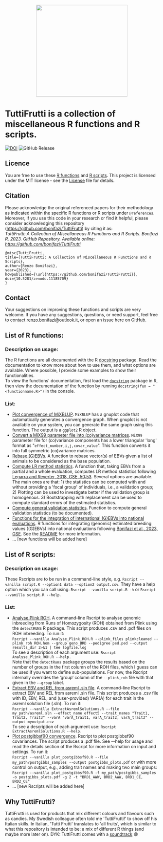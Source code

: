 <p align="center">
<img src="https://github.com/bonifazi/TuttiFrutti/assets/74569672/448b4952-b723-4f35-9ac0-fafb162cbade" width="300" height="300">
</p>

# TuttiFrutti is a collection of miscellaneous R functions and R scripts.  

[![DOI](https://zenodo.org/badge/414376257.svg)](https://zenodo.org/doi/10.5281/zenodo.11185709)
![GitHub Release](https://img.shields.io/github/v/release/bonifazi/TuttiFrutti?color=green)

## Licence
You are free to use these [R functions](https://github.com/bonifazi/R_utils/edit/main/README.md#list-of-r-functions) and [R scripts](https://github.com/bonifazi/R_utils/edit/main/README.md#list-of-r-functions).
This project is licensed under the MIT license - see the [License](https://github.com/bonifazi/R_utils/blob/main/LICENSE) file for details.

## Citation
Please acknowledge the original referenced papers for their methodology as indicated within the specific R functions or R scripts under `@references`. Moreover, if you use this code in your research or find it helpful, please consider acknowledging this repository (https://github.com/bonifazi/TuttiFrutti) by citing it as:  
_TuttiFrutti: A Collection of Miscellaneous R Functions and R Scripts. Bonifazi R. 2023. GitHub Repository. Available online: https://github.com/bonifazi/TuttiFrutti_

```bibtext
@misc{TuttiFrutti,
title={TuttiFrutti: A Collection of Miscellaneous R Functions and R Scripts},
author={Renzo Bonifazi},
year={2023},
howpublished={\url{https://github.com/bonifazi/TuttiFrutti}},
doi={10.5281/zenodo.11185709}
}
```

## Contact
Your suggestions on improving these functions and scripts are very welcome. If you have any suggestions, questions, or need support, feel free to contact renzo.bonifazi@outlook.it, or open an issue here on GitHub.

## List of R functions:
### Description on usage:
The R functions are all documented with the R [docstring](https://cran.r-project.org/web/packages/docstring/vignettes/docstring_intro.html) package. Read the documentation to know more about how to use them, and what options are available. Where possible, I provide some examples to show their functionalities.  
To view the functions' documentation, first load the [`docstring`](https://github.com/Dasonk/docstring) package in R, then view the documentation of the function by running `docstring(fun = "<functionname.R>")` in the console.
### List:
* [Plot convergence of MiXBLUP](https://github.com/bonifazi/R_utils/blob/main/PlotConvergeneMiXBLUP.R). `MiXBLUP` has a gnuplot code that automatically generates a convergence graph. When gnuplot is not available on your system, you can generate the same graph using this function. The output is a `ggplot2` R object.
* [Convert a MiX99 parameter file into (co)variance matrices](https://github.com/bonifazi/R_utils/blob/main/meltParfile.R). `MiX99` parameter file for (co)variance components has a lower triangular 'long' format as "`effect_number,i,j,covar_value`". This function converts it into full symmetric (co)variance matrices.
* [Rebase (G)EBVs](https://github.com/bonifazi/R_utils/blob/main/rebase_ebv.R). A function to rebase vector(s) of EBVs given a list of animals to be considered as the base population.
* [Compute LR method statistics](https://github.com/bonifazi/R_utils/blob/main/compute_LR_stats.R). A function that, taking EBVs from a partial and a whole evaluation, computes LR method statistics following [Legarra and Reverter, 2018, GSE, 50:53](https://gsejournal.biomedcentral.com/articles/10.1186/s12711-018-0426-6). Several options are available. The main ones are that: 1) the statistics can be computed with and without providing a 'focal group' of individuals, i.e., a validation group; 2) Plotting can be used to investigate better if the validation group is homogenous. 3) Bootstrapping with replacement can be used to compute standard errors of the estimated statistics.  
* [Compute general validation statistics](https://github.com/bonifazi/TuttiFrutti/blob/main/Validation_stats.R). Function to compute general validation statistics (to be documented).
* [Functions for the integration of international (G)EBVs into national evaluations](https://github.com/bonifazi/Integration_EBV_and_GEBV). R functions for integrating (genomic) estimated breeding values ((G)EBVs) into national evaluations following [Bonifazi et al., 2023, GSE](https://doi.org/10.1186/s12711-023-00813-2). See the [README](https://github.com/bonifazi/Integration_EBV_and_GEBV/blob/main/README.md) for more information.
* ... [new functions will be added here]

## List of R scripts:
### Description on usage:
These Rscripts are to be run in a command-line style, e.g. `Rscript --vanilla script.R --option1 data --option2 output.csv`. They have a help option which you can call using: `Rscript --vanilla script.R -h` or `Rscript --vanilla script.R --help`. 
### List:
* [Analyse Plink ROH](https://github.com/bonifazi/R_utils/blob/main/Analyse_Plink_ROH.R). A command-line Rscript to analyse genomic inbreeding from Runs of Homozygosity (ROH) obtained from Plink using the `detectRUNS` R package. This script produces .csv and .pdf files on ROH inbreeding. To run it:  
`Rscript --vanilla Analyse_Plink_ROH.R --plink_files plinkcleaned --plink_roh ROH.hom --group geno_BRD --pedigree ped.ped --output results_dir 2>&1 | tee logfile.log`  
To see a description of each argument use: `Rscript Analyse_Plink_ROH.R --help.`  
Note that the `detectRuns` package groups the results based on the number of groups in the first column of the ROH files, which I guess can be used if you want to define sub-populations. For now, the Rscript internally overrides the ‘group’ column of the `--plink_roh` file with that given in the `--group` label.  
* [Extract EBV and REL from asreml .sln file](https://github.com/bonifazi/TuttiFrutti/blob/main/ExtractAsremlSolutions.R). A command-line Rscript to extract EBV and REL from asreml .sln file. This script produces a .csv file with ID, EBV, REL, and (user-provided) VAR(A) for each trait in the asreml solution file (.sln). To run it:  
`Rscript --vanilla ExtractAsremlSolutions.R --file my_path/asreml.sln --effect_name effect5 --trait_names "Trait1, Trait2, Trait3" --varA "varA_trait1, varA_trait2, varA_trait3" --output myoutput.csv`  
To see a description of each argument use: `Rscript ExtractAsremlSolutions.R --help.`  
* [Plot postgibbsf90 convergence](https://github.com/bonifazi/TuttiFrutti/blob/main/plot_postgibbsf90.R). Rscript to plot postgibbsf90 covariances. The script produces a .pdf file. See --help for usage and read the details section of the Rscript for more information on input and settings. To run it:  
`Rscript --vanilla plot_postgibbsf90.R --file my_path/postgibbs_samples --output postgibbs_plots.pdf`
or with more control on output, e.g., adding trait names and making two main groups:  
`Rscript --vanilla plot_postgibbsf90.R -f my_path/postgibbs_samples -o postgibbs_plots.pdf -g 2 -t "BRD1_AWW, BRD2_AWW, BRD1_CE, BRD2_CE" `
* ... [new Rscripts will be added here]

## Why TuttiFrutti? 
TuttiFrutti is used for products that mix different colours and flavours such as candies. My Swedish colleague often told me 'TuttiFrutti!' to show off his Italian skills. In Italian, 'Tutti Frutti' translates to 'all fruits', which is similar to what this repository is intended to be: a mix of different R things (and maybe more later on). DYK: TuttiFrutti comes with a [soundtrack](https://www.youtube.com/watch?v=F13JNjpNW6c) :smile:
